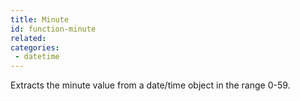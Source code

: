 ```yaml
---
title: Minute
id: function-minute
related:
categories:
 - datetime
---
```


Extracts the minute value from a date/time object in the range 0-59.